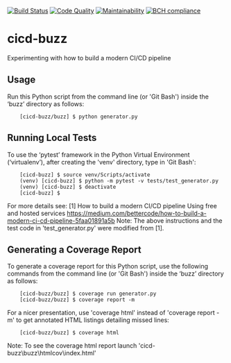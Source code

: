 [![Build Status](https://travis-ci.org/uribench/cicd-buzz.svg?branch=master)](https://travis-ci.org/uribench/cicd-buzz)
[![Code Quality](https://api.codacy.com/project/badge/Grade/c8156387b65b41aa95ea4034510f1de2)](https://www.codacy.com/app/uribench/cicd-buzz)
[![Maintainability](https://api.codeclimate.com/v1/badges/f405c99f0d7c968d57ec/maintainability)](https://codeclimate.com/github/uribench/cicd-buzz/maintainability)
[![BCH compliance](https://bettercodehub.com/edge/badge/uribench/cicd-buzz?branch=master)](https://bettercodehub.com/)

# cicd-buzz
Experimenting with how to build a modern CI/CD pipeline

Usage
-----
Run this Python script from the command line (or 'Git Bash') inside the ‘buzz’ directory as follows:
```
	[cicd-buzz/buzz] $ python generator.py
```

Running Local Tests
-------------------
To use the ‘pytest’ framework in the Python Virtual Environment (‘virtualenv’), after creating the 'venv' directory, type in 'Git Bash':
```
	[cicd-buzz] $ source venv/Scripts/activate
	(venv) [cicd-buzz] $ python -m pytest -v tests/test_generator.py
	(venv) [cicd-buzz] $ deactivate
	[cicd-buzz] $ 
```
For more details see:
	[1]	How to build a modern CI/CD pipeline Using free and hosted services
		https://medium.com/bettercode/how-to-build-a-modern-ci-cd-pipeline-5faa01891a5b
Note: The above instructions and the test code in 'test_generator.py' were modified from [1].

Generating a Coverage Report
----------------------------
To generate a coverage report for this Python script, use the following commands from the command line (or 'Git Bash') inside the ‘buzz’ directory as follows:
```
	[cicd-buzz/buzz] $ coverage run generator.py
	[cicd-buzz/buzz] $ coverage report -m
```
For a nicer presentation, use 'coverage html' instead of 'coverage report -m' to get annotated HTML listings detailing missed lines:
```
	[cicd-buzz/buzz] $ coverage html
```
Note: To see the coverage html report launch 'cicd-buzz\buzz\htmlcov\index.html' 
